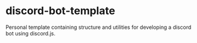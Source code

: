 # discord-bot-template

Personal template containing structure and utilities for developing a discord bot using discord.js.
